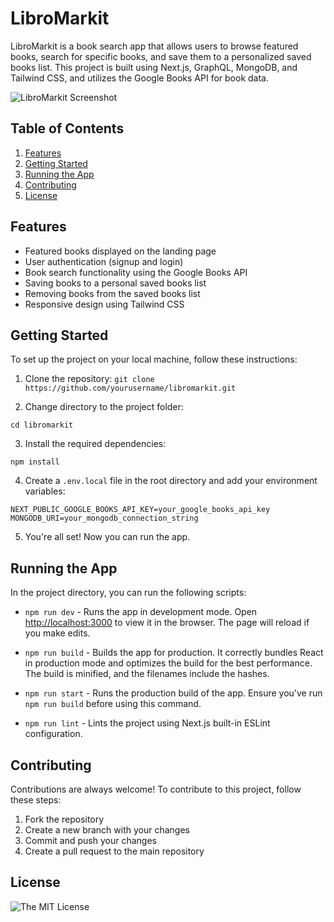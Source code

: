 # LibroMarkit 

LibroMarkit is a book search app that allows users to browse featured books, search for specific books, and save them to a personalized saved books list. This project is built using Next.js, GraphQL, MongoDB, and Tailwind CSS, and utilizes the Google Books API for book data.

![LibroMarkit Screenshot](./screenshot.png)

## Table of Contents

1. [Features](#features)
2. [Getting Started](#getting-started)
3. [Running the App](#running-the-app)
4. [Contributing](#contributing)
5. [License](#license)

## Features

- Featured books displayed on the landing page
- User authentication (signup and login)
- Book search functionality using the Google Books API
- Saving books to a personal saved books list
- Removing books from the saved books list
- Responsive design using Tailwind CSS

## Getting Started

To set up the project on your local machine, follow these instructions:

1. Clone the repository:
`git clone https://github.com/yourusername/libromarkit.git`

2. Change directory to the project folder:

`cd libromarkit`

3. Install the required dependencies:

`npm install`

4. Create a `.env.local` file in the root directory and add your environment variables:

`NEXT_PUBLIC_GOOGLE_BOOKS_API_KEY=your_google_books_api_key`
`MONGODB_URI=your_mongodb_connection_string`


5. You're all set! Now you can run the app.

## Running the App

In the project directory, you can run the following scripts:

- `npm run dev` - Runs the app in development mode. Open [http://localhost:3000](http://localhost:3000) to view it in the browser. The page will reload if you make edits.

- `npm run build` - Builds the app for production. It correctly bundles React in production mode and optimizes the build for the best performance. The build is minified, and the filenames include the hashes.

- `npm run start` - Runs the production build of the app. Ensure you've run `npm run build` before using this command.

- `npm run lint` - Lints the project using Next.js built-in ESLint configuration.

## Contributing

Contributions are always welcome! To contribute to this project, follow these steps:

1. Fork the repository
2. Create a new branch with your changes
3. Commit and push your changes
4. Create a pull request to the main repository

## License

![The MIT License](https://img.shields.io/badge/license-MIT-green)



